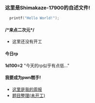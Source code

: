 ### 这里是Shimakaze-17900的自述文件!
```c++
  printf("Hello World!");
```
#### /\*来点二次元\*/
- 这里还没有开工

#### 今日rp
**1d100=2**
"今天的rp似乎有点低..."

#### 我要成为pwn糕手!
- [这里是我的周报](https://github.com/Shimakaze-17900/weekly)
- [题目整理(未开工)]()
  
